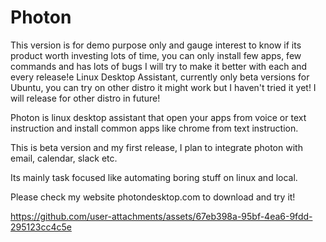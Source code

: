 # Photon

This version is for demo purpose only and gauge interest to know if its product worth investing lots of time, you can only install few apps, few commands and has lots of bugs I will try to make it better with each and every release!e
Linux Desktop Assistant, currently only beta versions for Ubuntu, you can try on other distro it might work but I haven't tried it yet! I will release for other distro in future!

Photon is linux desktop assistant that open your apps from voice or text instruction and install common apps like chrome from text instruction.

This is beta version and my first release, I plan to integrate photon with email, calendar, slack etc.

Its mainly task focused like automating boring stuff on linux and local. 

Please check  my website photondesktop.com to download and try it!

https://github.com/user-attachments/assets/67eb398a-95bf-4ea6-9fdd-295123cc4c5e

